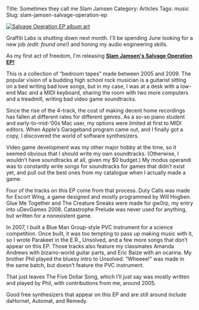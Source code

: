 Title: Sometimes they call me Slam Jamsen
Category: Articles
Tags: music
Slug: slam-jamsen-salvage-operation-ep

[![Salvage Operation EP album art](https://f4.bcbits.com/img/a2439303327_16.jpg)](http://slamjamsen.com/)

Graffiti Labs is shutting down next month. I'll be spending June looking for
a new job *(edit: found one!)* and honing my audio engineering skills.

As my first act of freedom, I'm releasing **[Slam Jamsen's Salvage Operation
EP!](http://slamjamsen.com/)**

This is a collection of “bedroom tapes” made between 2005 and 2009. The popular vision of a budding high school rock musician is a guitarist sitting on a bed writing bad love songs, but in my case, I was at a desk with a low-end Mac and a MIDI keyboard, sharing the room with two more computers and a treadmill, writing bad video game soundtracks.

Since the rise of the 4-track, the cost of making decent home recordings has fallen at different rates for different genres. As a so-so piano student and early-to-mid-‘00s Mac user, my options were limited at first to MIDI editors. When Apple’s Garageband program came out, and I finally got a copy, I discovered the world of software synthesizers.

Video game development was my other major hobby at the time, so it seemed obvious that I should write my own soundtracks. (Otherwise, I wouldn’t have soundtracks at all, given my $0 budget.) My modus operandi was to constantly write songs for soundtracks for games that didn’t exist yet, and pull out the best ones from my catalogue when I actually made a game.

Four of the tracks on this EP come from that process. Duty Calls was made for Escort Wing, a game designed and mostly programmed by Will Hogben. Glue Me Together and The Creature Sneaks were made for gw0rp, my entry into uDevGames 2008. Catastrophe Prelude was never used for anything, but written for a nonexistent game.

In 2007, I built a Blue Man Group-style PVC instrument for a science competition. Once built, it was too tempting to pass up making music with it, so I wrote Parakeet in the E.R., Unsolved, and a few more songs that don’t appear on this EP. Those tracks also feature my classmates Amanda Andrews with bizarro-world guitar parts, and Eric Baize with an ocarina. My brother Phil played the bluesy intro to Unsolved. “Wheeee!” was made in the same batch, but doesn’t feature the PVC instrument.

That just leaves The Five Dollar Song, which I’ll just say was mostly written and played by Phil, with contributions from me, around 2005.

Good free synthesizers that appear on this EP and are still around include daHornet, Automat, and Remedy.